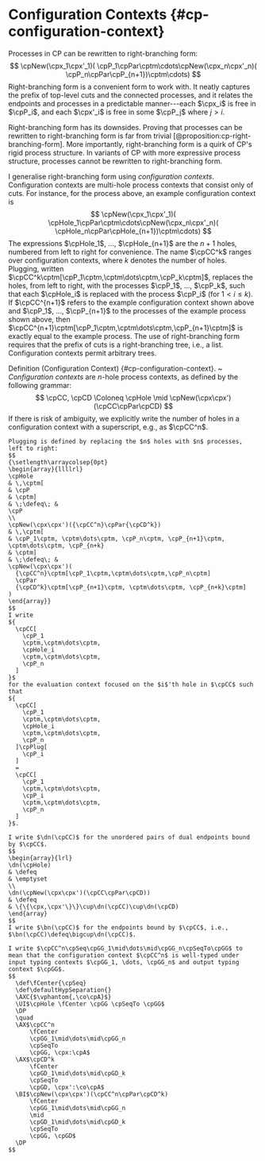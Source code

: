 # Configuration Contexts {#cp-configuration-context}

Processes in CP can be rewritten to right-branching form:
$$
\cpNew(\cpx_1\cpx'_1)(
  \cpP_1\cpPar\cptm\cdots\cpNew(\cpx_n\cpx'_n)(
    \cpP_n\cpPar\cpP_{n+1})\cptm\cdots)
$$
Right-branching form is a convenient form to work with. It neatly captures the prefix of top-level cuts and the connected processes, and it relates the endpoints and processes in a predictable manner---each $\cpx_i$ is free in $\cpP_i$, and each $\cpx'_i$ is free in some $\cpP_j$ where $j > i$.

Right-branching form has its downsides.
Proving that processes can be rewritten to right-branching form is far from trivial [@proposition:cp-right-branching-form].
More importantly, right-branching form is a quirk of CP's rigid process structure. In variants of CP with more expressive process structure, processes cannot be rewritten to right-branching form.

I generalise right-branching form using *configuration contexts*.
Configuration contexts are multi-hole process contexts that consist only of cuts. For instance, for the process above, an example configuration context is
$$
\cpNew(\cpx_1\cpx'_1)(
  \cpHole_1\cpPar\cptm\cdots\cpNew(\cpx_n\cpx'_n)(
    \cpHole_n\cpPar\cpHole_{n+1})\cptm\cdots)
$$
The expressions $\cpHole_1$, ..., $\cpHole_{n+1}$ are the $n+1$ holes, numbered from left to right for convenience.
The name $\cpCC^k$ ranges over configuration contexts, where $k$ denotes the number of holes.
Plugging, written $\cpCC^k\cptm[\cpP_1\cptm,\cptm\dots\cptm,\cpP_k\cptm]$, replaces the holes, from left to right, with the processes $\cpP_1$, ..., $\cpP_k$, such that each $\cpHole_i$ is replaced with the process $\cpP_i$ (for $1 < i \leq k$).
If $\cpCC^{n+1}$ refers to the example configuration context shown above and $\cpP_1$, ..., $\cpP_{n+1}$ to the processes of the example process shown above, then $\cpCC^{n+1}\cptm[\cpP_1\cptm,\cptm\dots\cptm,\cpP_{n+1}\cptm]$ is exactly equal to the example process.
The use of right-branching form requires that the prefix of cuts is a right-branching tree, i.e., a list.
Configuration contexts permit arbitrary trees.

Definition (Configuration Context) {#cp-configuration-context}.
  ~ *Configuration contexts* are $n$-hole process contexts, as defined by the following grammar:
    $$
    \cpCC, \cpCD \Coloneq \cpHole \mid \cpNew(\cpx\cpx')(\cpCC\cpPar\cpCD)
    $$
    If there is risk of ambiguity, we explicitly write the number of holes in a configuration context with a superscript, e.g., as $\cpCC^n$.

    Plugging is defined by replacing the $n$ holes with $n$ processes, left to right:
    $$
    {\setlength\arraycolsep{0pt}
    \begin{array}{llllrl}
    \cpHole
    & \,\cptm[
    & \cpP
    & \cptm]
    & \;\defeq\; &
    \cpP
    \\
    \cpNew(\cpx\cpx')({\cpCC^n}\cpPar{\cpCD^k})
    & \,\cptm[
    & \cpP_1\cptm, \cptm\dots\cptm, \cpP_n\cptm, \cpP_{n+1}\cptm, \cptm\dots\cptm, \cpP_{n+k}
    & \cptm]
    & \;\defeq\; &
    \cpNew(\cpx\cpx')(
      {\cpCC^n}\cptm[\cpP_1\cptm,\cptm\dots\cptm,\cpP_n\cptm]
      \cpPar
      {\cpCD^k}\cptm[\cpP_{n+1}\cptm, \cptm\dots\cptm, \cpP_{n+k}\cptm]
    )
    \end{array}}
    $$
    I write
    ${
      \cpCC[
        \cpP_1
        \cptm,\cptm\dots\cptm,
        \cpHole_i
        \cptm,\cptm\dots\cptm,
        \cpP_n
      ]
    }$
    for the evaluation context focused on the $i$'th hole in $\cpCC$ such that
    ${
      \cpCC[
        \cpP_1
        \cptm,\cptm\dots\cptm,
        \cpHole_i
        \cptm,\cptm\dots\cptm,
        \cpP_n
      ]\cpPlug[
        \cpP_i
      ]
      =
      \cpCC[
        \cpP_1
        \cptm,\cptm\dots\cptm,
        \cpP_i
        \cptm,\cptm\dots\cptm,
        \cpP_n
      ]
    }$.

    I write $\dn(\cpCC)$ for the unordered pairs of dual endpoints bound by $\cpCC$.
    $$
    \begin{array}{lrl}
    \dn(\cpHole)
    & \defeq
    & \emptyset
    \\
    \dn(\cpNew(\cpx\cpx')(\cpCC\cpPar\cpCD))
    & \defeq
    & \{\{\cpx,\cpx'\}\}\cup\dn(\cpCC)\cup\dn(\cpCD)
    \end{array}
    $$
    I write $\bn(\cpCC)$ for the endpoints bound by $\cpCC$, i.e.,
    $\bn(\cpCC)\defeq\bigcup\dn(\cpCC)$.

    I write $\cpCC^n\cpSeq\cpGG_1\mid\dots\mid\cpGG_n\cpSeqTo\cpGG$ to mean that the configuration context $\cpCC^n$ is well-typed under input typing contexts $\cpGG_1, \dots, \cpGG_n$ and output typing context $\cpGG$.
    $$
      \def\fCenter{\cpSeq}
      \def\defaultHypSeparation{}
      \AXC{$\vphantom{,\co\cpA}$}
      \UI$\cpHole \fCenter \cpGG \cpSeqTo \cpGG$
      \DP
      \quad
      \AX$\cpCC^n
          \fCenter
          \cpGG_1\mid\dots\mid\cpGG_n
          \cpSeqTo
          \cpGG, \cpx:\cpA$
      \AX$\cpCD^k
          \fCenter
          \cpGD_1\mid\dots\mid\cpGD_k
          \cpSeqTo
          \cpGD, \cpx':\co\cpA$
      \BI$\cpNew(\cpx\cpx')(\cpCC^n\cpPar\cpCD^k)
          \fCenter
          \cpGG_1\mid\dots\mid\cpGG_n
          \mid
          \cpGD_1\mid\dots\mid\cpGD_k
          \cpSeqTo
          \cpGG, \cpGD$
      \DP
    $$

